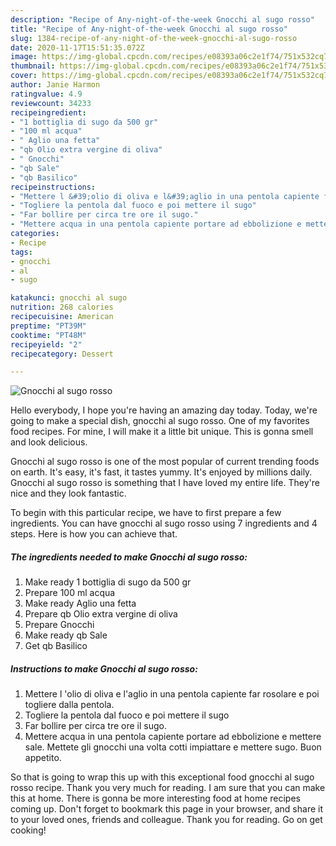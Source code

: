 ```yaml
---
description: "Recipe of Any-night-of-the-week Gnocchi al sugo rosso"
title: "Recipe of Any-night-of-the-week Gnocchi al sugo rosso"
slug: 1384-recipe-of-any-night-of-the-week-gnocchi-al-sugo-rosso
date: 2020-11-17T15:51:35.072Z
image: https://img-global.cpcdn.com/recipes/e08393a06c2e1f74/751x532cq70/gnocchi-al-sugo-rosso-recipe-main-photo.jpg
thumbnail: https://img-global.cpcdn.com/recipes/e08393a06c2e1f74/751x532cq70/gnocchi-al-sugo-rosso-recipe-main-photo.jpg
cover: https://img-global.cpcdn.com/recipes/e08393a06c2e1f74/751x532cq70/gnocchi-al-sugo-rosso-recipe-main-photo.jpg
author: Janie Harmon
ratingvalue: 4.9
reviewcount: 34233
recipeingredient:
- "1 bottiglia di sugo da 500 gr"
- "100 ml acqua"
- " Aglio una fetta"
- "qb Olio extra vergine di oliva"
- " Gnocchi"
- "qb Sale"
- "qb Basilico"
recipeinstructions:
- "Mettere l &#39;olio di oliva e l&#39;aglio in una pentola capiente far rosolare e poi togliere dalla pentola."
- "Togliere la pentola dal fuoco e poi mettere il sugo"
- "Far bollire per circa tre ore il sugo."
- "Mettere acqua in una pentola capiente portare ad ebbolizione e mettere sale. Mettete gli gnocchi una volta cotti impiattare e mettere sugo. Buon appetito."
categories:
- Recipe
tags:
- gnocchi
- al
- sugo

katakunci: gnocchi al sugo 
nutrition: 268 calories
recipecuisine: American
preptime: "PT39M"
cooktime: "PT48M"
recipeyield: "2"
recipecategory: Dessert

---
```



![Gnocchi al sugo rosso](https://img-global.cpcdn.com/recipes/e08393a06c2e1f74/751x532cq70/gnocchi-al-sugo-rosso-recipe-main-photo.jpg)

Hello everybody, I hope you're having an amazing day today. Today, we're going to make a special dish, gnocchi al sugo rosso. One of my favorites food recipes. For mine, I will make it a little bit unique. This is gonna smell and look delicious.



Gnocchi al sugo rosso is one of the most popular of current trending foods on earth. It's easy, it's fast, it tastes yummy. It's enjoyed by millions daily. Gnocchi al sugo rosso is something that I have loved my entire life. They're nice and they look fantastic.


To begin with this particular recipe, we have to first prepare a few ingredients. You can have gnocchi al sugo rosso using 7 ingredients and 4 steps. Here is how you can achieve that.

<!--inarticleads1-->

##### The ingredients needed to make Gnocchi al sugo rosso:

1. Make ready 1 bottiglia di sugo da 500 gr
1. Prepare 100 ml acqua
1. Make ready  Aglio una fetta
1. Prepare qb Olio extra vergine di oliva
1. Prepare  Gnocchi
1. Make ready qb Sale
1. Get qb Basilico




<!--inarticleads2-->

##### Instructions to make Gnocchi al sugo rosso:

1. Mettere l &#39;olio di oliva e l&#39;aglio in una pentola capiente far rosolare e poi togliere dalla pentola.
1. Togliere la pentola dal fuoco e poi mettere il sugo
1. Far bollire per circa tre ore il sugo.
1. Mettere acqua in una pentola capiente portare ad ebbolizione e mettere sale. Mettete gli gnocchi una volta cotti impiattare e mettere sugo. Buon appetito.




So that is going to wrap this up with this exceptional food gnocchi al sugo rosso recipe. Thank you very much for reading. I am sure that you can make this at home. There is gonna be more interesting food at home recipes coming up. Don't forget to bookmark this page in your browser, and share it to your loved ones, friends and colleague. Thank you for reading. Go on get cooking!

